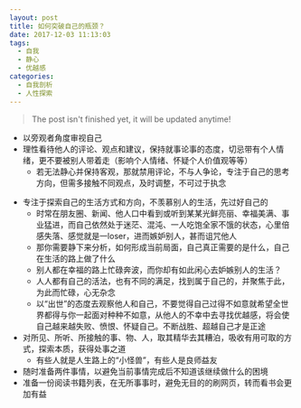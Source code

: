 ```yaml
---
layout: post
title: 如何突破自己的瓶颈？
date: 2017-12-03 11:13:03
tags:
  - 自我
  - 静心
  - 优越感
categories:
  - 自我剖析
  - 人性探索
---
```


> The post isn't finished yet, it will be updated anytime!

- 以旁观者角度审视自己
- 理性看待他人的评论、观点和建议，保持就事论事的态度，切忌带有个人情绪，更不要被别人带着走（影响个人情绪、怀疑个人价值观等等）
  - 若无法静心并保持客观，那就禁用评论，不与人争论，专注于自己的思考方向，但需多接触不同观点，及时调整，不可过于执念
<!--more-->
- 专注于探索自己的生活方式和方向，不羡慕别人的生活，先过好自己的
  - 时常在朋友圈、新闻、他人口中看到或听到某某光鲜亮丽、幸福美满、事业猛进，而自己依然处于迷茫、混沌、一人吃饱全家不饿的状态，心里倍感失落、感觉就是一loser，进而嫉妒别人，甚而诅咒他人
  - 那你需要静下来分析，如何形成当前局面，自己真正需要的是什么，自己在生活的路上做了什么
  - 别人都在幸福的路上忙碌奔波，而你却有如此闲心去妒嫉别人的生活？
  - 人人都有自己的活法，也有不同的满足，找到属于自己的，并聚焦于此，为此而忙碌，心无杂念
  - 以“出世”的态度去观察他人和自己，不要觉得自己过得不如意就希望全世界都得与你一起面对种种不如意，从他人的不幸中去寻找优越感，将会使自己越来越失败、愤恨、怀疑自己。不断战胜、超越自己才是正途
- 对所见、所听、所接触的事、物、人，取其精华去其糟泊，吸收有用可取的方式，探索本质，获得处事之道
  - 有些人就是人生路上的“小怪兽”，有些人是良师益友
- 随时准备两件事情，以避免当前事情完成后不知道该继续做什么的困境
- 准备一份阅读书籍列表，在无所事事时，避免无目的的刷网页，转而看书会更加有益
